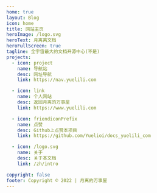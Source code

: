 ```yaml
---
home: true
layout: Blog
icon: home
title: 网站主页
heroImage: /logo.svg
heroText: 月离离文档
heroFullScreen: true
tagline: 全宇宙最大的文档开源中心(不是)
projects:
  - icon: project
    name: 导航站
    desc: 网址导航
    link: https://nav.yuelili.com

  - icon: link
    name: 个人网站
    desc: 返回月离的万事屋
    link: https://www.yuelili.com

  - icon: friendiconPrefix
    name: 点赞
    desc: Github上点赞本项目
    link: https://github.com/Yuelioi/docs_yuelili_com

  - icon: /logo.svg
    name: 关于
    desc: 关于本文档
    link: /zh/intro

copyright: false
footer: Copyright © 2022 | 月离的万事屋
---
```


